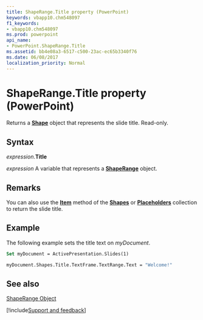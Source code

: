 ```yaml
---
title: ShapeRange.Title property (PowerPoint)
keywords: vbapp10.chm548097
f1_keywords:
- vbapp10.chm548097
ms.prod: powerpoint
api_name:
- PowerPoint.ShapeRange.Title
ms.assetid: bb4e08a3-6517-c500-23ac-ec65b3340f76
ms.date: 06/08/2017
localization_priority: Normal
---
```



# ShapeRange.Title property (PowerPoint)

Returns a  **[Shape](PowerPoint.Shape.md)** object that represents the slide title. Read-only.


## Syntax

_expression_.**Title**

 _expression_ A variable that represents a **[ShapeRange](PowerPoint.ShapeRange.md)** object.


## Remarks

You can also use the  **[Item](PowerPoint.Placeholders.Item.md)** method of the **[Shapes](PowerPoint.Shapes.md)** or **[Placeholders](PowerPoint.Placeholders.md)** collection to return the slide title.


## Example

The following example sets the title text on  _myDocument_.


```vb
Set myDocument = ActivePresentation.Slides(1)

myDocument.Shapes.Title.TextFrame.TextRange.Text = "Welcome!"
```


## See also


[ShapeRange Object](PowerPoint.ShapeRange.md)

[!include[Support and feedback](~/includes/feedback-boilerplate.md)]